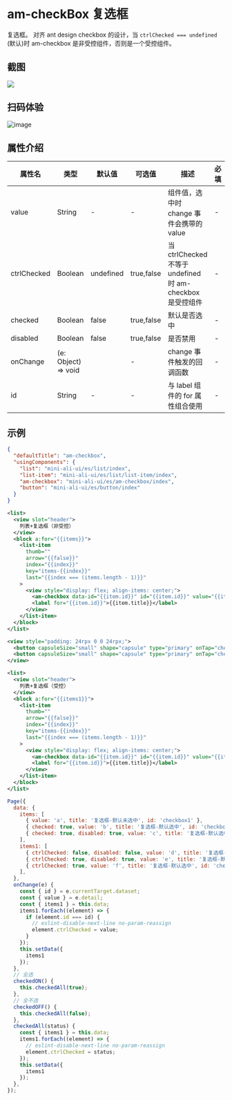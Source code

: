 # am-checkBox 复选框

复选框。 对齐 ant design checkbox 的设计，当 `ctrlChecked === undefined` (默认)时 am-checkbox 是非受控组件，否则是一个受控组件。

## 截图
<img src="https://gw.alipayobjects.com/mdn/rms_a02d41/afts/img/A*f3-xS7ChP58AAAAAAAAAAABkARQnAQ"/>

## 扫码体验

![image](http://mdn.alipayobjects.com/afts/img/A*2utdSJ4pVQIAAAAAAAAAAABkAa8wAA/original?bz=openpt_doc&t=YNFG8j9uSgTPpwzq-7EBRAAAAABkMK8AAAAA)

## 属性介绍
| 属性名 | 类型 | 默认值 | 可选值 | 描述 | 必填 |
| ---- | ---- | ---- | ---- | ---- | ---- |
| value | String | - | - | 组件值，选中时 change 事件会携带的 value | - |
| ctrlChecked | Boolean | undefined | true,false | 当 ctrlChecked 不等于 undefined 时 am-checkbox 是受控组件 | - |
| checked | Boolean | false | true,false | 默认是否选中 | - |
| disabled | Boolean | false | true,false | 是否禁用 | - |
| onChange | (e: Object) => void |  | - | change 事件触发的回调函数 | - |
| id | String | - | - | 与 label 组件的 for 属性组合使用 | - |

## 示例

```json
{
  "defaultTitle": "am-checkbox",
  "usingComponents": {
    "list": "mini-ali-ui/es/list/index",
    "list-item": "mini-ali-ui/es/list/list-item/index",
    "am-checkbox": "mini-ali-ui/es/am-checkbox/index",
    "button": "mini-ali-ui/es/button/index"
  }
}
```

```xml
<list>
  <view slot="header">
    列表+复选框（非受控）
  </view>
  <block a:for="{{items}}">
    <list-item
      thumb=""
      arrow="{{false}}"
      index="{{index}}"
      key="items-{{index}}"
      last="{{index === (items.length - 1)}}"
    >
      <view style="display: flex; align-items: center;">
        <am-checkbox data-id="{{item.id}}" id="{{item.id}}" value="{{item.value}}" disabled="{{item.disabled}}" checked="{{item.checked}}" />
        <label for="{{item.id}}">{{item.title}}</label>
      </view>
    </list-item>
  </block>
</list>

<view style="padding: 24rpx 0 0 24rpx;">
  <button capsuleSize="small" shape="capsule" type="primary" onTap="checkedON" style="margin-left: 20rpx;">全选</button>
  <button capsuleSize="small" shape="capsule" type="primary" onTap="checkedOFF" style="margin-left: 20rpx;">不全选</button>
</view>

<list>
  <view slot="header">
    列表+复选框（受控）
  </view>
  <block a:for="{{items1}}">
    <list-item
      thumb=""
      arrow="{{false}}"
      index="{{index}}"
      key="items-{{index}}"
      last="{{index === (items.length - 1)}}"
    >
      <view style="display: flex; align-items: center;">
        <am-checkbox data-id="{{item.id}}" id="{{item.id}}" value="{{item.value}}" disabled="{{item.disabled}}" ctrlChecked="{{item.ctrlChecked}}" onChange="onChange" />
        <label for="{{item.id}}">{{item.title}}</label>
      </view>
    </list-item>
  </block>
</list>
```

```javascript
Page({
  data: {
    items: [
      { value: 'a', title: '复选框-默认未选中', id: 'checkbox1' },
      { checked: true, value: 'b', title: '复选框-默认选中', id: 'checkbox2' },
      { checked: true, disabled: true, value: 'c', title: '复选框-默认选中disabled', id: 'checkbox3' },
    ],
    items1: [
      { ctrlChecked: false, disabled: false, value: 'd', title: '复选框-默认未选中', id: 'checkbox4' },
      { ctrlChecked: true, disabled: true, value: 'e', title: '复选框-默认未选中disabled', id: 'checkbox5' },
      { ctrlChecked: true, value: 'f', title: '复选框-默认选中', id: 'checkbox6' },
    ],
  },
  onChange(e) {
    const { id } = e.currentTarget.dataset;
    const { value } = e.detail;
    const { items1 } = this.data;
    items1.forEach((element) => {
      if (element.id === id) {
        // eslint-disable-next-line no-param-reassign
        element.ctrlChecked = value;
      }
    });
    this.setData({
      items1
    });
  },
  // 全选
  checkedON() {
    this.checkedAll(true);
  },
  // 全不选
  checkedOFF() {
    this.checkedAll(false);
  },
  checkedAll(status) {
    const { items1 } = this.data;
    items1.forEach((element) => {
      // eslint-disable-next-line no-param-reassign
      element.ctrlChecked = status;
    });
    this.setData({
      items1
    });
  },
});
```